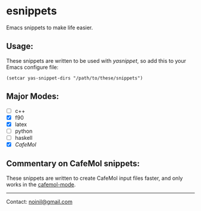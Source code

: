 esnippets
=========

Emacs snippets to make life easier.

## Usage:
These snippets are written to be used with *yasnippet*, so add this to your
Emacs configure file:
```elisp
(setcar yas-snippet-dirs "/path/to/these/snippets")
```

## Major Modes:
- [ ] c++
- [X] f90
- [X] latex
- [ ] python
- [ ] haskell
- [X] *CafeMol*

## Commentary on CafeMol snippets:
These snippets are written to create CafeMol input files faster, and only works
in the [cafemol-mode](https://github.com/noinil/cafemol-mode).

----------------
Contact: noinil@gmail.com
